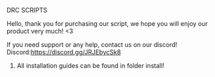 DRC SCRIPTS

Hello, thank you for purchasing our script, we hope you will enjoy our product very much! <3

If you need support or any help, contact us on our discord!
Discord:https://discord.gg/JRJEbycSk8

1. All installation guides can be found in folder install!